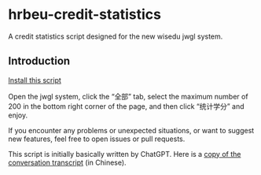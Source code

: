 # hrbeu-credit-statistics
A credit statistics script designed for the new wisedu jwgl system.

## Introduction

[Install this script](https://gcore.jsdelivr.net/gh/Honoka55/hrbeu-credit-statistics/学分统计.user.js)

Open the jwgl system, click the “全部” tab, select the maximum number of 200 in the bottom right corner of the page, and then click “统计学分” and enjoy.

If you encounter any problems or unexpected situations, or want to suggest new features, feel free to open issues or pull requests.

This script is initially basically written by ChatGPT. Here is a [copy of the conversation transcript](https://sharegpt.com/c/D431JaE) (in Chinese).